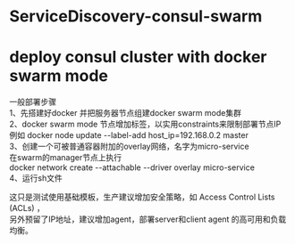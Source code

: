 # ServiceDiscovery-consul-swarm
# deploy consul cluster with docker swarm mode
一般部署步骤  
1、先搭建好docker 并把服务器节点组建docker swarm mode集群  
2、docker swarm mode 节点增加标签，以实用constraints来限制部署节点IP  
例如 docker node update --label-add host_ip=192.168.0.2 master  
3、创建一个可被普通容器附加的overlay网络，名字为micro-service    
在swarm的manager节点上执行  
docker network create --attachable --driver overlay micro-service  
4、运行sh文件  
  
这只是测试使用基础模板，生产建议增加安全策略，如 Access Control Lists (ACLs) ，  
另外预留了IP地址，建议增加agent，部署server和client agent 的高可用和负载均衡。   
